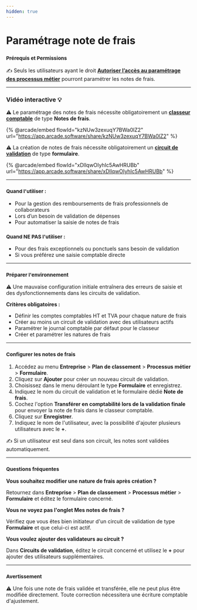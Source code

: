 ```yaml
---
hidden: true
---
```


# Paramétrage note de frais

### <sup>**Prérequis et Permissions**</sup>

✍️ Seuls les utilisateurs ayant le droit [**Autoriser l’accès au paramétrage des processus métier**](../../administration/detail-des-droits.md) pourront paramétrer les notes de frais.

***

### Vidéo interactive :bulb:

⚠️ Le paramétrage des notes de frais nécessite obligatoirement un [**classeur comptable**](../../gestion-des-entreprises/classeurs-comptables.md) de type **Notes de frais**.

{% @arcade/embed flowId="kzNUw3zexuqY7BWa0lZ2" url="https://app.arcade.software/share/kzNUw3zexuqY7BWa0lZ2" %}

⚠️ La création de notes de frais nécessite obligatoirement un [**circuit de validation**](../workflow/circuit-de-validation.md) de type **formulaire**.

{% @arcade/embed flowId="xDllqwOIyhIc5AwHRUBb" url="https://app.arcade.software/share/xDllqwOIyhIc5AwHRUBb" %}

***

### <sup>**Quand l'utiliser :**</sup>

* Pour la gestion des remboursements de frais professionnels de collaborateurs
* Lors d’un besoin de validation de dépenses
* Pour automatiser la saisie de notes de frais

### <sup>**Quand NE PAS l'utiliser :**</sup>

* Pour des frais exceptionnels ou ponctuels sans besoin de validation
* Si vous préférez une saisie comptable directe

***

### <sup>**Préparer l'environnement**</sup>

⚠️ Une mauvaise configuration initiale entraînera des erreurs de saisie et des dysfonctionnements dans les circuits de validation.

**Critères obligatoires :**

* Définir les comptes comptables HT et TVA pour chaque nature de frais
* Créer au moins un circuit de validation avec des utilisateurs actifs
* Paramétrer le journal comptable par défaut pour le classeur
* Créer et paramétrer les natures de frais

***

### <sup>**Configurer les notes de frais**</sup>

1. Accédez au menu **Entreprise** > **Plan de classement** > **Processus métier** > **Formulaire**.
2. Cliquez sur **Ajouter** pour créer un nouveau circuit de validation.
3. Choisissez dans le menu déroulant le type **Formulaire** et enregistrez.
4. Indiquez le nom du circuit de validation et le formulaire dédié **Note de frais**.
5. Cochez l'option **Transférer en comptabilité lors de la validation finale** pour envoyer la note de frais dans le classeur comptable.
6. Cliquez sur **Enregistrer**.
7. Indiquez le nom de l'utilisateur, avec la possibilité d'ajouter plusieurs utilisateurs avec le **+**.

✍️ Si un utilisateur est seul dans son circuit, les notes sont validées automatiquement.

***

### <sup>**Questions fréquentes**</sup>

**Vous souhaitez modifier une nature de frais après création ?**

Retournez dans **Entreprise** > **Plan de classement** > **Processus métier** > **Formulaire** et éditez le formulaire concerné.

**Vous ne voyez pas l'onglet Mes notes de frais ?**

Vérifiez que vous êtes bien initiateur d'un circuit de validation de type **Formulaire** et que celui-ci est actif.

**Vous voulez ajouter des validateurs au circuit ?**

Dans **Circuits de validation**, éditez le circuit concerné et utilisez le **+** pour ajouter des utilisateurs supplémentaires.

***

### <sup>**Avertissement**</sup>

⚠️ Une fois une note de frais validée et transférée, elle ne peut plus être modifiée directement. Toute correction nécessitera une écriture comptable d'ajustement.
